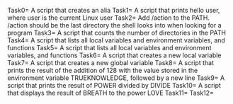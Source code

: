Task0= A script that creates an alia
Task1= A script that prints hello user, where user is the current Linux user
Task2= Add /action to the PATH. /action should be the last directory the shell looks into when looking for a program
Task3= A script that counts the number of directories in the PATH
Task4= A script that lists all local variables and environment variables, and functions
Task5= A script that lists all local variables and environment variables, and functions
Task6= A script that creates a new local variable
Task7= A script that creates a new global variable
Task8= A script that prints the result of the addition of 128 with the value stored in the environment variable TRUEKNOWLEDGE, followed by a new line
Task9= A script that prints the result of POWER divided by DIVIDE
Task10= A script that displays the result of BREATH to the power LOVE
Task11=
Task12=
